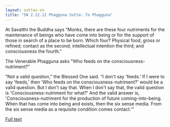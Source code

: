 ```yaml
---
layout: suttas-sn
title: "SN 2.12.12 Phagguna Sutta: To Phagguna"
---
```


At Savatthi the Buddha says “Monks, there are these four nutriments for the maintenance of beings who have come into being or for the support of those in search of a place to be born. Which four? Physical food, gross or refined; contact as the second; intellectual intention the third; and consciousness the fourth."  

The Venerable Phagguna asks "Who feeds on the consciousness-nutriment?"  

“Not a valid question,” the Blessed One said. “I don't say 'feeds.' If I were to say 'feeds,' then 'Who feeds on the consciousness-nutriment?' would be a valid question. But I don't say that. When I don't say that, the valid question is 'Consciousness-nutriment for what?' And the valid answer is, 'Consciousness-nutriment for the production of future coming-into-being. When that has come into being and exists, then the six sense media. From the six sense media as a requisite condition comes contact.'”

[Full text](https://www.dhammatalks.org/suttas/SN/SN12_12.html)
